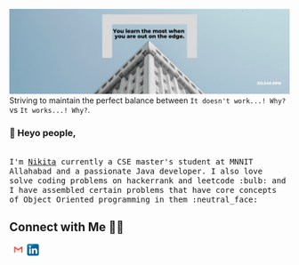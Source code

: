 ![](https://github.com/nikita040/nikita040/blob/master/Assets/White%20Business%20Architecture%20LinkedIn%20Banner.png)
Striving to maintain the perfect balance between `It doesn't work...! Why?` vs `It works...! Why?`.

### 👋 Heyo people,
<br>
  <samp>
    I'm <a href="https://coderjojo.netlify.app/">Nikita</a> currently a CSE master's student at MNNIT Allahabad and a passionate Java developer. I also love solve coding problems on hackerrank and leetcode :bulb: and I have assembled certain problems that have core concepts of Object Oriented programming in them :neutral_face:
  </samp>

## Connect with Me 🤝🏻

<p align="center">
<a href="#">
 <img align="left" alt="nikita01.gwl@gmail.com" width="32px" src="https://github.com/nikita040/nikita040/blob/master/Assets/download.png" />
</a>
<a href="https://www.linkedin.com/in/nikita-rani/">
  <img align="left" alt="Nikita Rani LinkedIn" width="21px" src="https://github.com/nikita040/nikita040/blob/master/Assets/download.jpg" />
</a>
<br/><br/>
